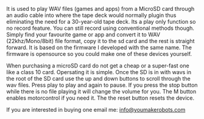 It is used to play WAV files (games and apps) from a MicroSD card through an audio cable into where the tape deck would normally plugin thus eliminating the need for a 30-year-old tape deck. Its a play only function so no record feature. You can still record using conventional methods though. Simply find your favourite game or app and convert it to WAV (22khz/Mono/8bit)  file format, copy it to the sd card and the rest is straight forward. It is based on the firmware I developed with the same name. The firmware is opensource so you could make one of these devices yourself. 

When purchasing a microSD card do not get a cheap or a super-fast one like a class 10 card.  Opersating it is simple. Once the SD is in with wavs in the root of the SD card use the up and down buttons to scroll through the wav files. Press play to play and again to pause. If you press the stop button while there is no file playing it will change the volume for you. The M button enables motorcontrol if you need it. The the reset button resets the device. 

If you are interested in buying one email me: info@youmakerobots.com
